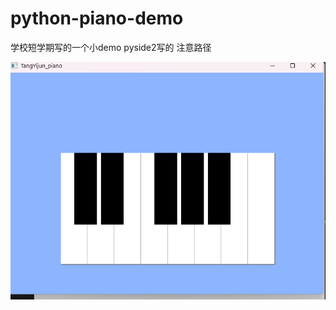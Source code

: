 # python-piano-demo

学校短学期写的一个小demo
pyside2写的
注意路径

![截图](https://github.com/Tang895/python-piano-demo/blob/main/shot.png)
